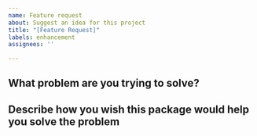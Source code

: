 ```yaml
---
name: Feature request
about: Suggest an idea for this project
title: "[Feature Request]"
labels: enhancement
assignees: ''

---
```


## What problem are you trying to solve?

<!-- Are you sure you can't solve it with an ErrorReportSanitizer? -->

## Describe how you wish this package would help you solve the problem
